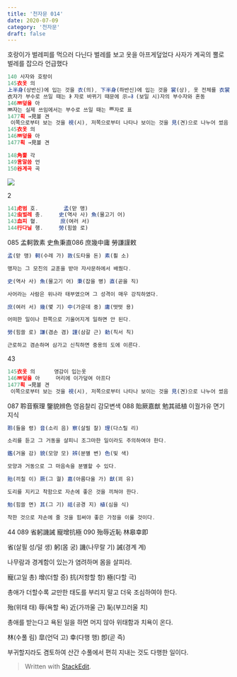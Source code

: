 ```yaml
---
title: '천자문 014'
date: 2020-07-09
category: '천자문'
draft: false
---
```

호랑이가 벌레피를 먹으러 다닌다
벌레를 보고 옷을 아프게덮었다
사자가 계곡의 뿔로 벌레를 잡으라 언급했다
```js
140 사자와 호랑이
145衣옷 의  
上半身(상반신)에 입는 것을 衣(의), 下半身(하반신)에 입는 것을 裳(상), 옷 전체를 衣裳(의상)
衣자가 부수로 쓰일 때는 衤자로 바뀌기 때문에 示=礻(보일 시)자의 부수자와 혼동
146襾덮을 아
襾자는 실제 쓰임에서는 부수로 쓰일 때는 覀자로 표
1477획 →見볼 견
 이쪽으로부터 보는 것을 視(시), 저쪽으로부터 나타나 보이는 것을 見(견)으로 나누어 썼음
145衣옷 의
146襾덮을 아
1477획 →見볼 견

148角뿔 각
149言말씀 언
150谷계곡 곡
```
![](https://i.ibb.co/ygY0w84/2020-07-09-11-29-49.png)



2
```js
141虍범 호.        孟(맏 맹) 
142虫벌레 충.     史(역사 사) 魚(물고기 어) 
143血피 혈.       庶(여러 서)
144行다닐 행.     勞(힘쓸 로)
```
085 孟軻敦素 史魚秉直086 庶幾中庸 勞謙謹敕 
```js
孟(맏 맹) 軻(수레 가) 敦(도타울 돈) 素(흴 소)

맹자는 그 모친의 교훈을 받아 자사문하에서 배웠다.

史(역사 사) 魚(물고기 어) 秉(잡을 병) 直(곧을 직)

사어라는 사람은 위나라 태부였으며 그 성격이 매우 강직하였다.

庶(여러 서) 幾(몇 기) 中(가운데 중) 庸(떳떳 용)

어떠한 일이나 한쪽으로 기울어지게 일하면 안 된다.

勞(힘쓸 로) 謙(겸손 겸) 謹(삼갈 근) 勅(칙서 칙)

근로하고 겸손하며 삼가고 신칙하면 중용의 도에 이른다.
```
43
```js
145衣옷 의      영감이 입는옷 
146襾덮을 아     머리에 이가덮여 아프다
1477획 →見볼 견
 이쪽으로부터 보는 것을 視(시), 저쪽으로부터 나타나 보이는 것을 見(견)으로 나누어 썼음
```
087 聆音察理 鑒貌辨色 영음찰리 감모변색
088 貽厥嘉猷 勉其祗植 이궐가유 면기지식
```js
聆(들을 령) 音(소리 음) 察(살필 찰) 理(다스릴 리)

소리를 듣고 그 거동을 살피니 조그마한 일이라도 주의하여야 한다.

鑑(거울 감) 貌(모양 모) 辨(분별 변) 色(빛 색)

모양과 거동으로 그 마음속을 분별할 수 있다.

貽(끼칠 이) 厥(그 궐) 嘉(아름다울 가) 猷(꾀 유)

도리를 지키고 착함으로 자손에 좋은 것을 끼쳐야 한다.

勉(힘쓸 면) 其(그 기) 祗(공경 지) 植(심을 식)

착한 것으로 자손에 줄 것을 힘써야 좋은 가정을 이룰 것이다.
```
44
089 省躬譏誡 寵增抗極 090 殆辱近恥 林皋幸即

省(살필 성/덜 생) 躬(몸 궁) 譏(나무랄 기) 誡(경계 계)

나무람과 경계함이 있는가 염려하며 몸을 살피라.

寵(고일 총) 增(더할 증) 抗(저항할 항) 極(다할 극)

총애가 더할수록 교만한 태도를 부리지 말고 더욱 조심하여야 한다.

殆(위태 태) 辱(욕할 욕) 近(가까울 근) 恥(부끄러울 치)

총애를 받는다고 욕된 일을 하면 머지 않아 위태함과 치욕이 온다.

林(수풀 림) 皐(언덕 고) 幸(다행 행) 卽(곧 즉)

부귀할지라도  겸토하여  산간  수풀에서  편히  지내는  것도  다행한  일이다.
> Written with [StackEdit](https://stackedit.io/).
<!--stackedit_data:
eyJoaXN0b3J5IjpbMTkxMzQ5MDQ1LC00MjY1MDg4MTQsMTEzND
cxMDMwOSwtNTA1NjQ1NDA3LC0zOTc0OTEyNDcsMTMzNTQyMTA2
NCwxMzE0MzE5MjM3LC0xNDU1OTEzOTMzLDEyMzU0NTU2NzIsLT
U4MDQ4MDYwLC04NjQ5MDA0MjMsLTE3MTczODYzNzYsLTIwNzE3
NDIwNTAsNTk0NDk0ODQ5XX0=
-->